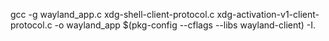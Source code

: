 gcc -g wayland_app.c xdg-shell-client-protocol.c xdg-activation-v1-client-protocol.c -o wayland_app $(pkg-config --cflags --libs wayland-client) -I.
